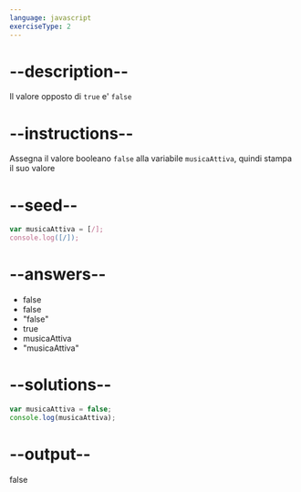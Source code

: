 ```yaml
---
language: javascript
exerciseType: 2
---
```


# --description--

Il valore opposto di `true` e' `false`

# --instructions--

Assegna il valore booleano `false` alla variabile `musicaAttiva`, quindi stampa il suo valore

# --seed--

```javascript
var musicaAttiva = [/];
console.log([/]);
```

# --answers--

- false
- false
- "false"
- true
- musicaAttiva
- "musicaAttiva"

# --solutions--

```javascript
var musicaAttiva = false;
console.log(musicaAttiva);
```

# --output--

false
